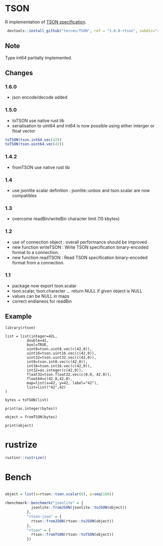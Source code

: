 # TSON

R implementation of [TSON specification](https://github.com/tercen/TSON).

```R
 devtools::install_github("tercen/TSON", ref = "1.6.0-rtson", subdir="rtson", upgrade_dependencies = FALSE, args="--no-multiarch")
```

## Note

Type int64 partially implemented.

## Changes

### 1.6.0

- json encode/decode added

### 1.5.0

- toTSON use native rust lib
- serialisation to uint64 and int64 is now possible using either interger or float vector

```R
toTSON(tson.int64.vec(42))
toTSON(tson.uint64.vec(42))
```

### 1.4.2

- fromTSON use native rust lib


### 1.4

- use jsonlite scalar definition : jsonlite::unbox and tson.scalar are now compatibles

### 1.3

- overcome readBin/writeBin character limit (10 kbytes)

### 1.2

- use of connection object : overall performance should be improved
- new function writeTSON : Write TSON specification binary-encoded format to a connection.
- new function readTSON : Read TSON specification binary-encoded format from a connection.

### 1.1

- package now export tson.scalar
- tson.scalar, tson.character ... return NULL if given object is NULL
- values can be NULL in maps
- correct endianess for readBin

## Example

```
library(rtson)

list = list(integer=42L,
          double=42,
          bool=TRUE,
          uint8=tson.uint8.vec(c(42,0)),
          uint16=tson.uint16.vec(c(42,0)),
          uint32=tson.uint32.vec(c(42,0)),
          int8=tson.int8.vec(c(42,0)),
          int16=tson.int16.vec(c(42,0)),
          int32=as.integer(c(42,0)),
          float32=tson.float32.vec(c(0.0, 42.0)),
          float64=c(42.0,42.0),
          map=list(x=42, y=42, label="42"),
          list=list("42",42)
)

bytes = toTSON(list)

print(as.integer(bytes))

object = fromTSON(bytes)

print(object)

```

# rustrize

```R
rustinr::rustrize()
```

# Bench

```R

object = list(a=rtson::tson.scalar(6), p=seq(100))

rbenchmark::benchmark("jsonlite" = {
            jsonlite::fromJSON(jsonlite::toJSON(object))
          },
          "rtson-json" = {
            rtson::fromJSON(rtson::toJSON(object))
          },
          "rtson" = {
            rtson::fromTSON(rtson::toTSON(object))
          })
